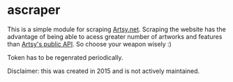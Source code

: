 # ascraper
This is a simple module for scraping [Artsy.net](https://www.artsy.net). Scraping the website has the advantage of being able to acess greater number of artworks and features than [Artsy's public API](https://developers.artsy.net/). So choose your weapon wisely :)

Token has to be regenrated periodically. 

Disclaimer: this was created in 2015 and is not actively maintained.

